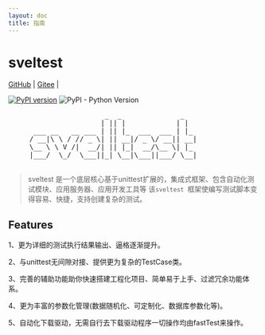 ```yaml
---
layout: doc
title: 指南
---
```



# sveltest 

[GitHub]() | [Gitee]() |

[![PyPI version](https://badge.fury.io/py/sveltest.svg)](https://badge.fury.io/py/sveltest) ![PyPI - Python Version](https://img.shields.io/pypi/pyversions/sveltest)


<pre>
                       _  _              _
                      | || |            | |
      ___ __   __ ___ | || |_  ___  ___ | |_
     / __|\ \ / // _ \| || __|/ _ \/ __|| __|
     \__ \ \ V /|  __/| || |_|  __/\__ \| |_
     |___/  \_/  \___||_| \__|\___||___/ \__|

</pre>


> sveltest 是一个底层核心基于unittest扩展的，集成式框架、包含自动化测试模块、应用服务器、应用开发工具等
> 该`sveltest `框架使编写测试脚本变得容易、快捷，支持创建复杂的测试。
>

## Features

1、更为详细的测试执行结果输出、逼格逐渐提升。

2、与unittest无间隙对接、提供更为复杂的TestCase类。

3、完善的辅助功能助你快速搭建工程化项目、简单易于上手、过滤冗余功能体系。

4、更为丰富的参数化管理(数据随机化、可定制化、数据库参数化等)。

5、自动化下载驱动，无需自行去下载驱动程序一切操作均由fastTest来操作。
